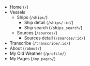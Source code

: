 - Home (`/`)
- Vessels
    - Ships (`/ships/`)
        - Ship detail (`/ships/:id/`)
        - Ship search (`/ships_search/`)
    - Sources (`/sources/`)
        - Sources detail (`/sources/:id/`)
- Transcribe (`/transcribe/:id/`)
- About (`/about/`)
- My Old Weather (`/profile/`)
- My Pages (`/my_pages/`)



